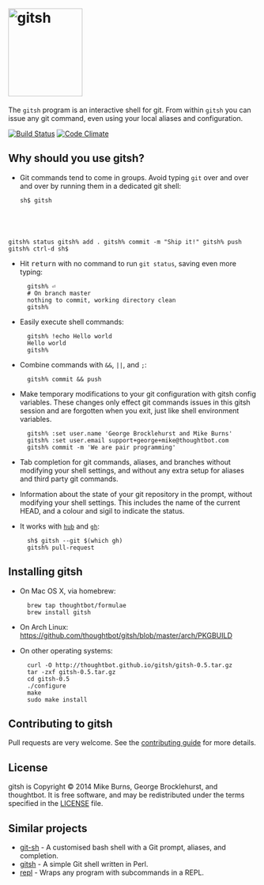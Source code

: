 # <img src="http://thoughtbot.github.io/gitsh/images/gitsh-logo.png" alt="gitsh" width="150" height="178">

The `gitsh` program is an interactive shell for git. From within `gitsh` you can
issue any git command, even using your local aliases and configuration.

[![Build Status](https://travis-ci.org/thoughtbot/gitsh.png?branch=master)](https://travis-ci.org/thoughtbot/gitsh)
[![Code Climate](https://codeclimate.com/github/thoughtbot/gitsh.png)](https://codeclimate.com/github/thoughtbot/gitsh)

## Why should you use gitsh?

* Git commands tend to come in groups. Avoid typing `git` over and over and over
  by running them in a dedicated git shell:

    <pre><code>sh$ gitsh
gitsh% status
gitsh% add .
gitsh% commit -m "Ship it!"
gitsh% push
gitsh% <kbd>ctrl</kbd>-<kbd>d</kbd>
sh$</code></pre>

* Hit <kbd>return</kbd> with no command to run `git status`, saving even more
  typing:

        gitsh% ⏎
        # On branch master
        nothing to commit, working directory clean
        gitsh% 

* Easily execute shell commands:

        gitsh% !echo Hello world
        Hello world
        gitsh%

* Combine commands with `&&`, `||`, and `;`:

        gitsh% commit && push

* Make temporary modifications to your git configuration with gitsh config
  variables. These changes only effect git commands issues in this gitsh
  session and are forgotten when you exit, just like shell environment
  variables.

        gitsh% :set user.name 'George Brocklehurst and Mike Burns'
        gitsh% :set user.email support+george+mike@thoughtbot.com
        gitsh% commit -m 'We are pair programming'

* Tab completion for git commands, aliases, and branches without modifying your
  shell settings, and without any extra setup for aliases and third party
  git commands.

* Information about the state of your git repository in the prompt, without
  modifying your shell settings. This includes the name of the current HEAD, and
  a colour and sigil to indicate the status.

* It works with [`hub`][hub] and [`gh`][gh]:

        sh$ gitsh --git $(which gh)
        gitsh% pull-request

## Installing gitsh

* On Mac OS X, via homebrew:

        brew tap thoughtbot/formulae
        brew install gitsh

* On Arch Linux: https://github.com/thoughtbot/gitsh/blob/master/arch/PKGBUILD

* On other operating systems:

        curl -O http://thoughtbot.github.io/gitsh/gitsh-0.5.tar.gz
        tar -zxf gitsh-0.5.tar.gz
        cd gitsh-0.5
        ./configure
        make
        sudo make install

## Contributing to gitsh

Pull requests are very welcome. See the [contributing guide][CONTRIBUTING] for
more details.

## License

gitsh is Copyright © 2014 Mike Burns, George Brocklehurst, and thoughtbot. It is
free software, and may be redistributed under the terms specified in the
[LICENSE][LICENSE] file.

## Similar projects

* [git-sh][] - A customised bash shell with a Git prompt, aliases, and
  completion.
* [gitsh][] - A simple Git shell written in Perl.
* [repl][] - Wraps any program with subcommands in a REPL.

[hub]: http://hub.github.com/
[gh]: https://github.com/jingweno/gh
[CONTRIBUTING]: https://github.com/thoughtbot/gitsh/blob/master/CONTRIBUTING.md
[LICENSE]: https://github.com/thoughtbot/gitsh/blob/master/LICENSE
[git-sh]: https://github.com/rtomayko/git-sh
[gitsh]: https://github.com/caglar/gitsh
[repl]: https://github.com/defunkt/repl
